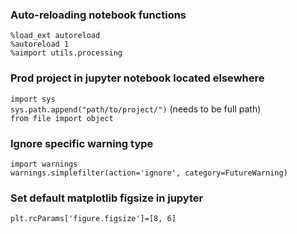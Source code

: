 

### Auto-reloading notebook functions

`%load_ext autoreload`  
`%autoreload 1`  
`%aimport utils.processing`

### Prod project in jupyter notebook located elsewhere
`import sys`  
`sys.path.append("path/to/project/")`  (needs to be full path)  
`from file import object`  

### Ignore specific warning type

`import warnings`  
`warnings.simplefilter(action='ignore', category=FutureWarning)`

### Set default matplotlib figsize in jupyter

`plt.rcParams['figure.figsize']=[8, 6]`


